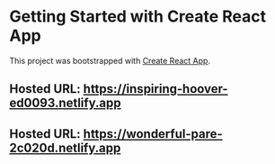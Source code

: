# Getting Started with Create React App

This project was bootstrapped with [Create React App](https://github.com/facebook/create-react-app).

## Hosted URL: https://inspiring-hoover-ed0093.netlify.app

## Hosted URL: https://wonderful-pare-2c020d.netlify.app


